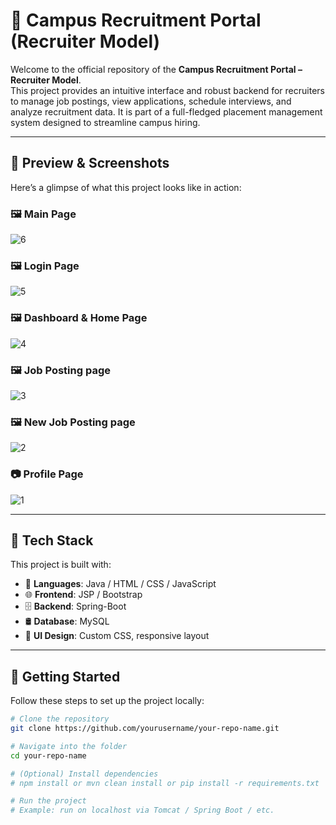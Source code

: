 # 🌟 Campus Recruitment Portal (Recruiter Model)

Welcome to the official repository of the **Campus Recruitment Portal – Recruiter Model**.  
This project provides an intuitive interface and robust backend for recruiters to manage job postings, view applications, schedule interviews, and analyze recruitment data. It is part of a full-fledged placement management system designed to streamline campus hiring.

---

## 📸 Preview & Screenshots

Here’s a glimpse of what this project looks like in action:

### 🖼️ Main Page
![6](https://github.com/user-attachments/assets/08d35800-257e-4e52-8bbe-3947d9d9af59)


### 🖼️ Login Page
![5](https://github.com/user-attachments/assets/c342a4a0-c3ab-4841-90ea-816bee120d88)


### 🖼️ Dashboard & Home Page
![4](https://github.com/user-attachments/assets/ed8ee36d-4e13-4d6a-a7b9-31a5b24dd143)


### 🖼️ Job Posting page
![3](https://github.com/user-attachments/assets/1399481e-a4d2-4dad-bbff-ca08462e1d2e)


### 🖼️ New Job Posting page
![2](https://github.com/user-attachments/assets/9f81ff9e-f2ed-4fbb-b07e-1ffb3e04e820)


### 📷 Profile Page
![1](https://github.com/user-attachments/assets/ac032a80-a4af-46c5-a5ec-ab33bdf9b10f)


---

## 🧰 Tech Stack

This project is built with:

- 🔧 **Languages**: Java / HTML / CSS / JavaScript
- 🌐 **Frontend**: JSP / Bootstrap
- 🗄️ **Backend**:  Spring-Boot 
- 🛢️ **Database**: MySQL
- 🎨 **UI Design**: Custom CSS, responsive layout

---

## 🚀 Getting Started

Follow these steps to set up the project locally:

```bash
# Clone the repository
git clone https://github.com/yourusername/your-repo-name.git

# Navigate into the folder
cd your-repo-name

# (Optional) Install dependencies
# npm install or mvn clean install or pip install -r requirements.txt

# Run the project
# Example: run on localhost via Tomcat / Spring Boot / etc.
